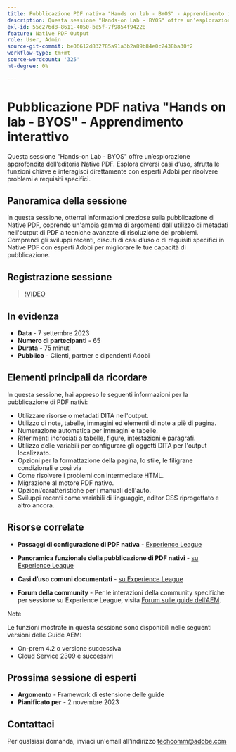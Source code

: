 ```yaml
---
title: Pubblicazione PDF nativa "Hands on lab - BYOS" - Apprendimento interattivo
description: Questa sessione "Hands-on Lab - BYOS" offre un’esplorazione approfondita dell’editoria Native PDF. Esplora diversi casi d’uso, sfrutta le funzioni chiave e interagisci direttamente con esperti Adobi per risolvere problemi e requisiti specifici.
exl-id: 55c276d8-8611-4050-be5f-7f9854f94228
feature: Native PDF Output
role: User, Admin
source-git-commit: be06612d832785a91a3b2a89b84e0c2438ba30f2
workflow-type: tm+mt
source-wordcount: '325'
ht-degree: 0%

---
```


# Pubblicazione PDF nativa &quot;Hands on lab - BYOS&quot; - Apprendimento interattivo

Questa sessione &quot;Hands-on Lab - BYOS&quot; offre un’esplorazione approfondita dell’editoria Native PDF. Esplora diversi casi d’uso, sfrutta le funzioni chiave e interagisci direttamente con esperti Adobi per risolvere problemi e requisiti specifici.

## Panoramica della sessione

In questa sessione, otterrai informazioni preziose sulla pubblicazione di Native PDF, coprendo un&#39;ampia gamma di argomenti dall&#39;utilizzo di metadati nell&#39;output di PDF a tecniche avanzate di risoluzione dei problemi. Comprendi gli sviluppi recenti, discuti di casi d’uso o di requisiti specifici in Native PDF con esperti Adobi per migliorare le tue capacità di pubblicazione.

## Registrazione sessione

>[!VIDEO](https://video.tv.adobe.com/v/3424375/native-pdf-aem-guides?quality=12&learn=on)

## In evidenza

- **Data** - 7 settembre 2023
- **Numero di partecipanti** - 65
- **Durata** - 75 minuti
- **Pubblico** - Clienti, partner e dipendenti Adobi

## Elementi principali da ricordare

In questa sessione, hai appreso le seguenti informazioni per la pubblicazione di PDF nativi:

- Utilizzare risorse o metadati DITA nell&#39;output.
- Utilizzo di note, tabelle, immagini ed elementi di note a piè di pagina.
- Numerazione automatica per immagini e tabelle.
- Riferimenti incrociati a tabelle, figure, intestazioni e paragrafi.
- Utilizzo delle variabili per configurare gli oggetti DITA per l&#39;output localizzato.
- Opzioni per la formattazione della pagina, lo stile, le filigrane condizionali e così via
- Come risolvere i problemi con intermediate HTML.
- Migrazione al motore PDF nativo.
- Opzioni/caratteristiche per i manuali dell&#39;auto.
- Sviluppi recenti come variabili di linguaggio, editor CSS riprogettato e altro ancora.


## Risorse correlate

- **Passaggi di configurazione di PDF nativa** - [Experience League](https://experienceleague.adobe.com/docs/experience-manager-guides-learn/tutorials/knowledge-base/kb-articles/publishing/configuring-aem-environment-for-native-pdf-publishing.html?lang=en)

- **Panoramica funzionale della pubblicazione di PDF nativi** - [su Experience League](https://experienceleague.adobe.com/docs/experience-manager-guides-learn/tutorials/knowledge-base/expert-session/native-pdf-publishing-essentials-feb23.html?lang=en)

- **Casi d’uso comuni documentati** - [su Experience League](https://experienceleague.adobe.com/docs/experience-manager-guides-learn/tutorials/install-guide/on-prem-ig/output-gen-config/config-native-pdf-publish/content-styles/stylesheet.html?lang=en)

- **Forum della community** - Per le interazioni della community specifiche per sessione su Experience League, visita  [Forum sulle guide dell’AEM](https://experienceleaguecommunities.adobe.com/t5/experience-manager-guides/bd-p/xml-documentation-discussions).

>[!NOTE]
>
> Le funzioni mostrate in questa sessione sono disponibili nelle seguenti versioni delle Guide AEM:
> - On-prem 4.2 o versione successiva
> - Cloud Service 2309 e successivi

## Prossima sessione di esperti

- **Argomento** - Framework di estensione delle guide
- **Pianificato per** - 2 novembre 2023

## Contattaci

Per qualsiasi domanda, inviaci un&#39;email all&#39;indirizzo <techcomm@adobe.com>
